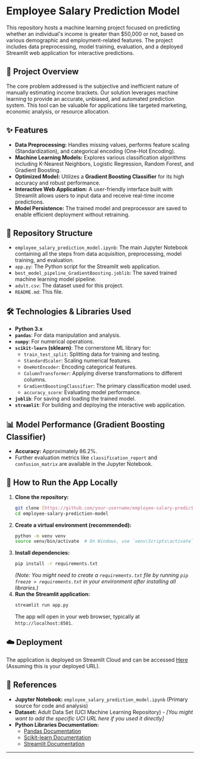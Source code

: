 # Employee Salary Prediction Model

This repository hosts a machine learning project focused on predicting whether an individual's income is greater than \$50,000 or not, based on various demographic and employment-related features. The project includes data preprocessing, model training, evaluation, and a deployed Streamlit web application for interactive predictions.

## 🚀 Project Overview

The core problem addressed is the subjective and inefficient nature of manually estimating income brackets. Our solution leverages machine learning to provide an accurate, unbiased, and automated prediction system. This tool can be valuable for applications like targeted marketing, economic analysis, or resource allocation.

## ✨ Features

* **Data Preprocessing:** Handles missing values, performs feature scaling (Standardization), and categorical encoding (One-Hot Encoding).
* **Machine Learning Models:** Explores various classification algorithms including K-Nearest Neighbors, Logistic Regression, Random Forest, and Gradient Boosting.
* **Optimized Model:** Utilizes a **Gradient Boosting Classifier** for its high accuracy and robust performance.
* **Interactive Web Application:** A user-friendly interface built with Streamlit allows users to input data and receive real-time income predictions.
* **Model Persistence:** The trained model and preprocessor are saved to enable efficient deployment without retraining.

## 📁 Repository Structure

* `employee_salary_prediction_model.ipynb`: The main Jupyter Notebook containing all the steps from data acquisition, preprocessing, model training, and evaluation.
* `app.py`: The Python script for the Streamlit web application.
* `best_model_pipeline_GradientBoosting.joblib`: The saved trained machine learning model pipeline.
* `adult.csv`: The dataset used for this project.
* `README.md`: This file.

## 🛠️ Technologies & Libraries Used

* **Python 3.x**
* **`pandas`**: For data manipulation and analysis.
* **`numpy`**: For numerical operations.
* **`scikit-learn` (sklearn)**: The cornerstone ML library for:
    * `train_test_split`: Splitting data for training and testing.
    * `StandardScaler`: Scaling numerical features.
    * `OneHotEncoder`: Encoding categorical features.
    * `ColumnTransformer`: Applying diverse transformations to different columns.
    * `GradientBoostingClassifier`: The primary classification model used.
    * `accuracy_score`: Evaluating model performance.
* **`joblib`**: For saving and loading the trained model.
* **`streamlit`**: For building and deploying the interactive web application.

## 📊 Model Performance (Gradient Boosting Classifier)

* **Accuracy:** Approximately 86.2%.
* Further evaluation metrics like `classification_report` and `confusion_matrix` are available in the Jupyter Notebook.

## 🚀 How to Run the App Locally

1.  **Clone the repository:**
    ```bash
    git clone [https://github.com/your-username/employee-salary-prediction-model.git](https://github.com/your-username/employee-salary-prediction-model.git)
    cd employee-salary-prediction-model
    ```
2.  **Create a virtual environment (recommended):**
    ```bash
    python -m venv venv
    source venv/bin/activate  # On Windows, use `venv\Scripts\activate`
    ```
3.  **Install dependencies:**
    ```bash
    pip install -r requirements.txt
    ```
    *(Note: You might need to create a `requirements.txt` file by running `pip freeze > requirements.txt` in your environment after installing all libraries.)*
4.  **Run the Streamlit application:**
    ```bash
    streamlit run app.py
    ```
    The app will open in your web browser, typically at `http://localhost:8501`. 

## ☁️ Deployment

The application is deployed on Streamlit Cloud and can be accessed [Here](https://employee-salary-prediction-model.streamlit.app/) (Assuming this is your deployed URL).

## 📄 References

* **Jupyter Notebook:** `employee_salary_prediction_model.ipynb` (Primary source for code and analysis)
* **Dataset:** Adult Data Set (UCI Machine Learning Repository) - *[You might want to add the specific UCI URL here if you used it directly]*
* **Python Libraries Documentation:**
    * [Pandas Documentation](https://pandas.pydata.org/docs/)
    * [Scikit-learn Documentation](https://scikit-learn.org/stable/documentation.html)
    * [Streamlit Documentation](https://docs.streamlit.io/)

---

